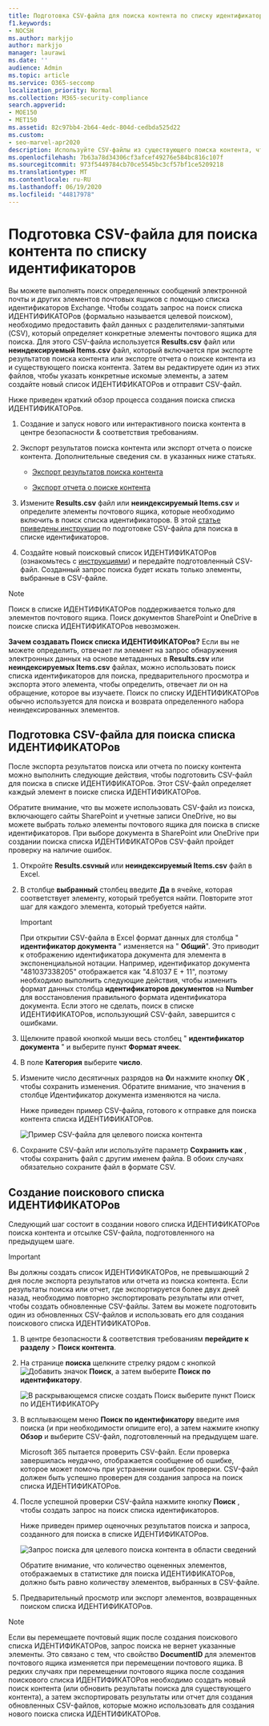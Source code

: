 ```yaml
---
title: Подготовка CSV-файла для поиска контента по списку идентификаторов
f1.keywords:
- NOCSH
ms.author: markjjo
author: markjjo
manager: laurawi
ms.date: ''
audience: Admin
ms.topic: article
ms.service: O365-seccomp
localization_priority: Normal
ms.collection: M365-security-compliance
search.appverid:
- MOE150
- MET150
ms.assetid: 82c97bb4-2b64-4edc-804d-cedbda525d22
ms.custom:
- seo-marvel-apr2020
description: Используйте CSV-файлы из существующего поиска контента, чтобы создать поиск списка ИДЕНТИФИКАТОРов, который возвращает определенные сообщения электронной почты.
ms.openlocfilehash: 7b63a78d34306cf3afcef49276e584bc816c107f
ms.sourcegitcommit: 973f5449784cb70ce5545bc3cf57bf1ce5209218
ms.translationtype: MT
ms.contentlocale: ru-RU
ms.lasthandoff: 06/19/2020
ms.locfileid: "44817978"
---
```

# <a name="prepare-a-csv-file-for-an-id-list-content-search"></a>Подготовка CSV-файла для поиска контента по списку идентификаторов

Вы можете выполнять поиск определенных сообщений электронной почты и других элементов почтовых ящиков с помощью списка идентификаторов Exchange. Чтобы создать запрос на поиск списка ИДЕНТИФИКАТОРов (формально называется целевой поиском), необходимо предоставить файл данных с разделителями-запятыми (CSV), который определяет конкретные элементы почтового ящика для поиска. Для этого CSV-файла используется **Results.csv** файл или **неиндексируемый Items.csv** файл, который включается при экспорте результатов поиска контента или экспорте отчета о поиске контента из и существующего поиска контента. Затем вы редактируете один из этих файлов, чтобы указать конкретные искомые элементы, а затем создайте новый список ИДЕНТИФИКАТОРов и отправит CSV-файл.

Ниже приведен краткий обзор процесса создания поиска списка ИДЕНТИФИКАТОРов.

1. Создание и запуск нового или интерактивного поиска контента в центре безопасности & соответствия требованиям.

2. Экспорт результатов поиска контента или экспорт отчета о поиске контента. Дополнительные сведения см. в указанных ниже статьях.

    - [Экспорт результатов поиска контента](export-search-results.md)

    - [Экспорт отчета о поиске контента](export-a-content-search-report.md)

3. Измените **Results.csv** файл или **неиндексируемый Items.csv** и определите элементы почтового ящика, которые необходимо включить в поиск списка идентификаторов. В этой [статье приведены инструкции](#prepare-the-csv-file-for-an-id-list-search) по подготовке CSV-файла для поиска в списке идентификаторов.

4. Создайте новый поисковый список ИДЕНТИФИКАТОРов (ознакомьтесь с [инструкциями](#create-an-id-list-search)) и передайте подготовленный CSV-файл. Созданный запрос поиска будет искать только элементы, выбранные в CSV-файле.

> [!NOTE]
> Поиск в списке ИДЕНТИФИКАТОРов поддерживается только для элементов почтового ящика. Поиск документов SharePoint и OneDrive в поиске списка ИДЕНТИФИКАТОРов невозможен.

 **Зачем создавать Поиск списка ИДЕНТИФИКАТОРов?** Если вы не можете определить, отвечает ли элемент на запрос обнаружения электронных данных на основе метаданных в **Results.csv** или **неиндексируемых Items.csv** файлах, можно использовать поиск списка идентификаторов для поиска, предварительного просмотра и экспорта этого элемента, чтобы определить, отвечает ли он на обращение, которое вы изучаете. Поиск по списку ИДЕНТИФИКАТОРов обычно используется для поиска и возврата определенного набора неиндексированных элементов.

## <a name="prepare-the-csv-file-for-an-id-list-search"></a>Подготовка CSV-файла для поиска списка ИДЕНТИФИКАТОРов

После экспорта результатов поиска или отчета по поиску контента можно выполнить следующие действия, чтобы подготовить CSV-файл для поиска в списке ИДЕНТИФИКАТОРов. Этот CSV-файл определяет каждый элемент в поиске списка ИДЕНТИФИКАТОРов.

Обратите внимание, что вы можете использовать CSV-файл из поиска, включающего сайты SharePoint и учетные записи OneDrive, но вы можете выбрать *только* элементы почтового ящика для поиска в списке идентификаторов. При выборе документа в SharePoint или OneDrive при создании поиска списка ИДЕНТИФИКАТОРов CSV-файл пройдет проверку на наличие ошибок.

1. Откройте **Results.csvный** или **неиндексируемый Items.csv** файл в Excel.

2. В столбце **выбранный** столбец введите **Да** в ячейке, которая соответствует элементу, который требуется найти. Повторите этот шаг для каждого элемента, который требуется найти.

    > [!IMPORTANT]
    > При открытии CSV-файла в Excel формат данных для столбца " **идентификатор документа** " изменяется на " **Общий**". Это приводит к отображению идентификатора документа для элемента в экспоненциальной нотации. Например, идентификатор документа "481037338205" отображается как "4.81037 E + 11", поэтому необходимо выполнить следующие действия, чтобы изменить формат данных столбца **идентификаторов документов** на **Number** для восстановления правильного формата идентификатора документа. Если этого не сделать, поиск в списке ИДЕНТИФИКАТОРов, использующий CSV-файл, завершится с ошибками.

3. Щелкните правой кнопкой мыши весь столбец " **идентификатор документа** " и выберите пункт **Формат ячеек**.

4. В поле **Категория** выберите **число**.

5. Измените число десятичных разрядов на **0**и нажмите кнопку **ОК** , чтобы сохранить изменения. Обратите внимание, что значения в столбце Идентификатор документа изменяются на числа.

    Ниже приведен пример CSV-файла, готового к отправке для поиска контента списка ИДЕНТИФИКАТОРов.

    ![Пример CSV-файла для целевого поиска контента](../media/8371b8cb-1638-496e-9be1-fe1565757d67.png)

6. Сохраните CSV-файл или используйте параметр **Сохранить как** , чтобы сохранить файл с другим именем файла. В обоих случаях обязательно сохраните файл в формате CSV.

## <a name="create-an-id-list-search"></a>Создание поискового списка ИДЕНТИФИКАТОРов

Следующий шаг состоит в создании нового списка ИДЕНТИФИКАТОРов поиска контента и отсылке CSV-файла, подготовленного на предыдущем шаге.

> [!IMPORTANT]
> Вы должны создать список ИДЕНТИФИКАТОРов, не превышающий 2 дня после экспорта результатов или отчета из поиска контента. Если результаты поиска или отчет, где экспортируется более двух дней назад, необходимо повторно экспортировать результаты или отчет, чтобы создать обновленные CSV-файлы. Затем вы можете подготовить один из обновленных CSV-файлов и использовать его для создания поискового списка ИДЕНТИФИКАТОРов.

1. В центре безопасности & соответствия требованиям **перейдите к разделу** \> **Поиск контента**.

2. На странице **поиска** щелкните стрелку рядом с кнопкой ![ Добавить значок ](../media/8ee52980-254b-440b-99a2-18d068de62d3.gif) **Поиск**, а затем выберите **Поиск по идентификатору**.

    ![В раскрывающемся списке создать Поиск выберите пункт Поиск по ИДЕНТИФИКАТОРу](../media/e65f9942-09b2-4127-865e-e64029a590df.png)

3. В всплывающем меню **Поиск по идентификатору** введите имя поиска (и при необходимости опишите его), а затем нажмите кнопку **Обзор** и выберите CSV-файл, подготовленный на предыдущем шаге.

    Microsoft 365 пытается проверить CSV-файл. Если проверка завершилась неудачно, отображается сообщение об ошибке, которое может помочь при устранении ошибок проверки. CSV-файл должен быть успешно проверен для создания запроса на поиск списка ИДЕНТИФИКАТОРов.

4. После успешной проверки CSV-файла нажмите кнопку **Поиск** , чтобы создать запрос на поиск списка идентификаторов.

    Ниже приведен пример оценочных результатов поиска и запроса, созданного для поиска в списке ИДЕНТИФИКАТОРов.

    ![Запрос поиска для целевого поиска контента в области сведений](../media/dbd9e570-c04b-4056-a8a7-37e9916ec683.png)

    Обратите внимание, что количество оцененных элементов, отображаемых в статистике для поиска ИДЕНТИФИКАТОРов, должно быть равно количеству элементов, выбранных в CSV-файле.

5. Предварительный просмотр или экспорт элементов, возвращенных поиском списка ИДЕНТИФИКАТОРов.

> [!NOTE]
> Если вы перемещаете почтовый ящик после создания поискового списка ИДЕНТИФИКАТОРов, запрос поиска не вернет указанные элементы. Это связано с тем, что свойство **DocumentID** для элементов почтового ящика изменяется при перемещении почтового ящика. В редких случаях при перемещении почтового ящика после создания поискового списка ИДЕНТИФИКАТОРов необходимо создать новый поиск контента (или обновить результаты поиска для существующего контента), а затем экспортировать результаты или отчет для создания обновленных CSV-файлов, которые можно использовать для создания нового поиска списка ИДЕНТИФИКАТОРов.
